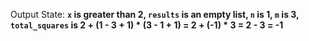 Output State: **`x` is greater than 2, `results` is an empty list, `n` is 1, `m` is 3, `total_squares` is 2 + (1 - 3 + 1) * (3 - 1 + 1) = 2 + (-1) * 3 = 2 - 3 = -1**